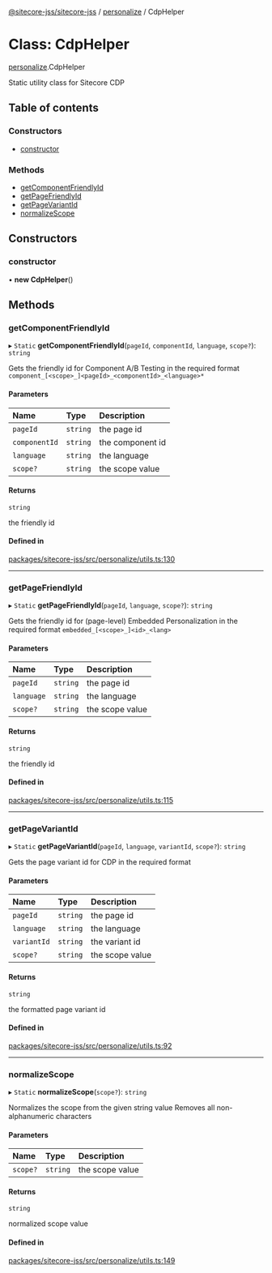 [@sitecore-jss/sitecore-jss](../README.md) / [personalize](../modules/personalize.md) / CdpHelper

# Class: CdpHelper

[personalize](../modules/personalize.md).CdpHelper

Static utility class for Sitecore CDP

## Table of contents

### Constructors

- [constructor](personalize.CdpHelper.md#constructor)

### Methods

- [getComponentFriendlyId](personalize.CdpHelper.md#getcomponentfriendlyid)
- [getPageFriendlyId](personalize.CdpHelper.md#getpagefriendlyid)
- [getPageVariantId](personalize.CdpHelper.md#getpagevariantid)
- [normalizeScope](personalize.CdpHelper.md#normalizescope)

## Constructors

### constructor

• **new CdpHelper**()

## Methods

### getComponentFriendlyId

▸ `Static` **getComponentFriendlyId**(`pageId`, `componentId`, `language`, `scope?`): `string`

Gets the friendly id for Component A/B Testing in the required format `component_[<scope>_]<pageId>_<componentId>_<language>*`

#### Parameters

| Name | Type | Description |
| :------ | :------ | :------ |
| `pageId` | `string` | the page id |
| `componentId` | `string` | the component id |
| `language` | `string` | the language |
| `scope?` | `string` | the scope value |

#### Returns

`string`

the friendly id

#### Defined in

[packages/sitecore-jss/src/personalize/utils.ts:130](https://github.com/Sitecore/jss/blob/b6b87f350/packages/sitecore-jss/src/personalize/utils.ts#L130)

___

### getPageFriendlyId

▸ `Static` **getPageFriendlyId**(`pageId`, `language`, `scope?`): `string`

Gets the friendly id for (page-level) Embedded Personalization in the required format `embedded_[<scope>_]<id>_<lang>`

#### Parameters

| Name | Type | Description |
| :------ | :------ | :------ |
| `pageId` | `string` | the page id |
| `language` | `string` | the language |
| `scope?` | `string` | the scope value |

#### Returns

`string`

the friendly id

#### Defined in

[packages/sitecore-jss/src/personalize/utils.ts:115](https://github.com/Sitecore/jss/blob/b6b87f350/packages/sitecore-jss/src/personalize/utils.ts#L115)

___

### getPageVariantId

▸ `Static` **getPageVariantId**(`pageId`, `language`, `variantId`, `scope?`): `string`

Gets the page variant id for CDP in the required format

#### Parameters

| Name | Type | Description |
| :------ | :------ | :------ |
| `pageId` | `string` | the page id |
| `language` | `string` | the language |
| `variantId` | `string` | the variant id |
| `scope?` | `string` | the scope value |

#### Returns

`string`

the formatted page variant id

#### Defined in

[packages/sitecore-jss/src/personalize/utils.ts:92](https://github.com/Sitecore/jss/blob/b6b87f350/packages/sitecore-jss/src/personalize/utils.ts#L92)

___

### normalizeScope

▸ `Static` **normalizeScope**(`scope?`): `string`

Normalizes the scope from the given string value
Removes all non-alphanumeric characters

#### Parameters

| Name | Type | Description |
| :------ | :------ | :------ |
| `scope?` | `string` | the scope value |

#### Returns

`string`

normalized scope value

#### Defined in

[packages/sitecore-jss/src/personalize/utils.ts:149](https://github.com/Sitecore/jss/blob/b6b87f350/packages/sitecore-jss/src/personalize/utils.ts#L149)
